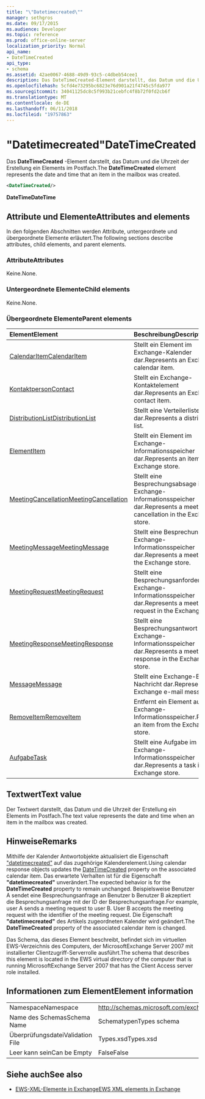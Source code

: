 ```yaml
---
title: "\"Datetimecreated\""
manager: sethgros
ms.date: 09/17/2015
ms.audience: Developer
ms.topic: reference
ms.prod: office-online-server
localization_priority: Normal
api_name:
- DateTimeCreated
api_type:
- schema
ms.assetid: 42ae0067-4688-49d9-93c5-c4dbeb54cee1
description: Das DateTimeCreated-Element darstellt, das Datum und die Uhrzeit der Erstellung ein Elements im Postfach.
ms.openlocfilehash: 5cfd4e73295bc6823e76d901a21f4745c5fda977
ms.sourcegitcommit: 34041125dc8c5f993b21cebfc4f8b72f0fd2cb6f
ms.translationtype: MT
ms.contentlocale: de-DE
ms.lasthandoff: 06/11/2018
ms.locfileid: "19757863"
---
```

# <a name="datetimecreated"></a><span data-ttu-id="3d859-103">"Datetimecreated"</span><span class="sxs-lookup"><span data-stu-id="3d859-103">DateTimeCreated</span></span>

<span data-ttu-id="3d859-104">Das **DateTimeCreated** -Element darstellt, das Datum und die Uhrzeit der Erstellung ein Elements im Postfach.</span><span class="sxs-lookup"><span data-stu-id="3d859-104">The **DateTimeCreated** element represents the date and time that an item in the mailbox was created.</span></span> 
  
```xml
<DateTimeCreated/>
```

<span data-ttu-id="3d859-105">**DateTime**</span><span class="sxs-lookup"><span data-stu-id="3d859-105">**DateTime**</span></span>

## <a name="attributes-and-elements"></a><span data-ttu-id="3d859-106">Attribute und Elemente</span><span class="sxs-lookup"><span data-stu-id="3d859-106">Attributes and elements</span></span>

<span data-ttu-id="3d859-107">In den folgenden Abschnitten werden Attribute, untergeordnete und übergeordnete Elemente erläutert.</span><span class="sxs-lookup"><span data-stu-id="3d859-107">The following sections describe attributes, child elements, and parent elements.</span></span>
  
### <a name="attributes"></a><span data-ttu-id="3d859-108">Attribute</span><span class="sxs-lookup"><span data-stu-id="3d859-108">Attributes</span></span>

<span data-ttu-id="3d859-109">Keine.</span><span class="sxs-lookup"><span data-stu-id="3d859-109">None.</span></span>
  
### <a name="child-elements"></a><span data-ttu-id="3d859-110">Untergeordnete Elemente</span><span class="sxs-lookup"><span data-stu-id="3d859-110">Child elements</span></span>

<span data-ttu-id="3d859-111">Keine.</span><span class="sxs-lookup"><span data-stu-id="3d859-111">None.</span></span>
  
### <a name="parent-elements"></a><span data-ttu-id="3d859-112">Übergeordnete Elemente</span><span class="sxs-lookup"><span data-stu-id="3d859-112">Parent elements</span></span>

|<span data-ttu-id="3d859-113">**Element**</span><span class="sxs-lookup"><span data-stu-id="3d859-113">**Element**</span></span>|<span data-ttu-id="3d859-114">**Beschreibung**</span><span class="sxs-lookup"><span data-stu-id="3d859-114">**Description**</span></span>|
|:-----|:-----|
|[<span data-ttu-id="3d859-115">CalendarItem</span><span class="sxs-lookup"><span data-stu-id="3d859-115">CalendarItem</span></span>](calendaritem.md) <br/> |<span data-ttu-id="3d859-116">Stellt ein Element im Exchange-Kalender dar.</span><span class="sxs-lookup"><span data-stu-id="3d859-116">Represents an Exchange calendar item.</span></span>  <br/> |
|[<span data-ttu-id="3d859-117">Kontaktperson</span><span class="sxs-lookup"><span data-stu-id="3d859-117">Contact</span></span>](contact.md) <br/> |<span data-ttu-id="3d859-118">Stellt ein Exchange-Kontaktelement dar.</span><span class="sxs-lookup"><span data-stu-id="3d859-118">Represents an Exchange contact item.</span></span>  <br/> |
|[<span data-ttu-id="3d859-119">DistributionList</span><span class="sxs-lookup"><span data-stu-id="3d859-119">DistributionList</span></span>](distributionlist.md) <br/> |<span data-ttu-id="3d859-120">Stellt eine Verteilerliste dar.</span><span class="sxs-lookup"><span data-stu-id="3d859-120">Represents a distribution list.</span></span>  <br/> |
|[<span data-ttu-id="3d859-121">Element</span><span class="sxs-lookup"><span data-stu-id="3d859-121">Item</span></span>](item.md) <br/> |<span data-ttu-id="3d859-122">Stellt ein Element im Exchange-Informationsspeicher dar.</span><span class="sxs-lookup"><span data-stu-id="3d859-122">Represents an item in the Exchange store.</span></span>  <br/> |
|[<span data-ttu-id="3d859-123">MeetingCancellation</span><span class="sxs-lookup"><span data-stu-id="3d859-123">MeetingCancellation</span></span>](meetingcancellation.md) <br/> |<span data-ttu-id="3d859-124">Stellt eine Besprechungsabsage im Exchange-Informationsspeicher dar.</span><span class="sxs-lookup"><span data-stu-id="3d859-124">Represents a meeting cancellation in the Exchange store.</span></span>  <br/> |
|[<span data-ttu-id="3d859-125">MeetingMessage</span><span class="sxs-lookup"><span data-stu-id="3d859-125">MeetingMessage</span></span>](meetingmessage.md) <br/> |<span data-ttu-id="3d859-126">Stellt eine Besprechung im Exchange-Informationsspeicher dar.</span><span class="sxs-lookup"><span data-stu-id="3d859-126">Represents a meeting in the Exchange store.</span></span>  <br/> |
|[<span data-ttu-id="3d859-127">MeetingRequest</span><span class="sxs-lookup"><span data-stu-id="3d859-127">MeetingRequest</span></span>](meetingrequest.md) <br/> |<span data-ttu-id="3d859-128">Stellt eine Besprechungsanforderung im Exchange-Informationsspeicher dar.</span><span class="sxs-lookup"><span data-stu-id="3d859-128">Represents a meeting request in the Exchange store.</span></span>  <br/> |
|[<span data-ttu-id="3d859-129">MeetingResponse</span><span class="sxs-lookup"><span data-stu-id="3d859-129">MeetingResponse</span></span>](meetingresponse.md) <br/> |<span data-ttu-id="3d859-130">Stellt eine Besprechungsantwort im Exchange-Informationsspeicher dar.</span><span class="sxs-lookup"><span data-stu-id="3d859-130">Represents a meeting response in the Exchange store.</span></span>  <br/> |
|[<span data-ttu-id="3d859-131">Message</span><span class="sxs-lookup"><span data-stu-id="3d859-131">Message</span></span>](message-ex15websvcsotherref.md) <br/> |<span data-ttu-id="3d859-132">Stellt eine Exchange-E-Mail-Nachricht dar.</span><span class="sxs-lookup"><span data-stu-id="3d859-132">Represents an Exchange e-mail message.</span></span>  <br/> |
|[<span data-ttu-id="3d859-133">RemoveItem</span><span class="sxs-lookup"><span data-stu-id="3d859-133">RemoveItem</span></span>](removeitem.md) <br/> |<span data-ttu-id="3d859-134">Entfernt ein Element aus dem Exchange-Informationsspeicher.</span><span class="sxs-lookup"><span data-stu-id="3d859-134">Removes an item from the Exchange store.</span></span>  <br/> |
|[<span data-ttu-id="3d859-135">Aufgabe</span><span class="sxs-lookup"><span data-stu-id="3d859-135">Task</span></span>](task.md) <br/> |<span data-ttu-id="3d859-136">Stellt eine Aufgabe im Exchange-Informationsspeicher dar.</span><span class="sxs-lookup"><span data-stu-id="3d859-136">Represents a task in the Exchange store.</span></span>  <br/> |
   
## <a name="text-value"></a><span data-ttu-id="3d859-137">Textwert</span><span class="sxs-lookup"><span data-stu-id="3d859-137">Text value</span></span>

<span data-ttu-id="3d859-138">Der Textwert darstellt, das Datum und die Uhrzeit der Erstellung ein Elements im Postfach.</span><span class="sxs-lookup"><span data-stu-id="3d859-138">The text value represents the date and time when an item in the mailbox was created.</span></span>
  
## <a name="remarks"></a><span data-ttu-id="3d859-139">Hinweise</span><span class="sxs-lookup"><span data-stu-id="3d859-139">Remarks</span></span>

<span data-ttu-id="3d859-140">Mithilfe der Kalender Antwortobjekte aktualisiert die Eigenschaft ["datetimecreated"](datetimecreated.md) auf das zugehörige Kalenderelement.</span><span class="sxs-lookup"><span data-stu-id="3d859-140">Using calendar response objects updates the [DateTimeCreated](datetimecreated.md) property on the associated calendar item.</span></span> <span data-ttu-id="3d859-141">Das erwartete Verhalten ist für die Eigenschaft **"datetimecreated"** unverändert.</span><span class="sxs-lookup"><span data-stu-id="3d859-141">The expected behavior is for the **DateTimeCreated** property to remain unchanged.</span></span> <span data-ttu-id="3d859-142">Beispielsweise Benutzer A sendet eine Besprechungsanfrage an Benutzer b Benutzer B akzeptiert die Besprechungsanfrage mit der ID der Besprechungsanfrage.</span><span class="sxs-lookup"><span data-stu-id="3d859-142">For example, user A sends a meeting request to user B. User B accepts the meeting request with the identifier of the meeting request.</span></span> <span data-ttu-id="3d859-143">Die Eigenschaft **"datetimecreated"** des Artikels zugeordneten Kalender wird geändert.</span><span class="sxs-lookup"><span data-stu-id="3d859-143">The **DateTimeCreated** property of the associated calendar item is changed.</span></span> 
  
<span data-ttu-id="3d859-144">Das Schema, das dieses Element beschreibt, befindet sich im virtuellen EWS-Verzeichnis des Computers, der MicrosoftExchange Server 2007 mit installierter Clientzugriff-Serverrolle ausführt.</span><span class="sxs-lookup"><span data-stu-id="3d859-144">The schema that describes this element is located in the EWS virtual directory of the computer that is running MicrosoftExchange Server 2007 that has the Client Access server role installed.</span></span>
  
## <a name="element-information"></a><span data-ttu-id="3d859-145">Informationen zum Element</span><span class="sxs-lookup"><span data-stu-id="3d859-145">Element information</span></span>

|||
|:-----|:-----|
|<span data-ttu-id="3d859-146">Namespace</span><span class="sxs-lookup"><span data-stu-id="3d859-146">Namespace</span></span>  <br/> |http://schemas.microsoft.com/exchange/services/2006/types  <br/> |
|<span data-ttu-id="3d859-147">Name des Schemas</span><span class="sxs-lookup"><span data-stu-id="3d859-147">Schema Name</span></span>  <br/> |<span data-ttu-id="3d859-148">Schematypen</span><span class="sxs-lookup"><span data-stu-id="3d859-148">Types schema</span></span>  <br/> |
|<span data-ttu-id="3d859-149">Überprüfungsdatei</span><span class="sxs-lookup"><span data-stu-id="3d859-149">Validation File</span></span>  <br/> |<span data-ttu-id="3d859-150">Types.xsd</span><span class="sxs-lookup"><span data-stu-id="3d859-150">Types.xsd</span></span>  <br/> |
|<span data-ttu-id="3d859-151">Leer kann sein</span><span class="sxs-lookup"><span data-stu-id="3d859-151">Can be Empty</span></span>  <br/> |<span data-ttu-id="3d859-152">False</span><span class="sxs-lookup"><span data-stu-id="3d859-152">False</span></span>  <br/> |
   
## <a name="see-also"></a><span data-ttu-id="3d859-153">Siehe auch</span><span class="sxs-lookup"><span data-stu-id="3d859-153">See also</span></span>

- [<span data-ttu-id="3d859-154">EWS-XML-Elemente in Exchange</span><span class="sxs-lookup"><span data-stu-id="3d859-154">EWS XML elements in Exchange</span></span>](ews-xml-elements-in-exchange.md)

